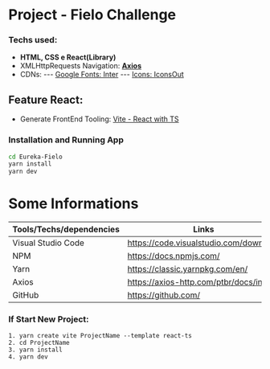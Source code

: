 # Project - Fielo Challenge
### Techs used:  
- **HTML, CSS e React(Library)**
- XMLHttpRequests Navigation: [**Axios**](https://axios-http.com/ptbr/docs/intro)
- CDNs:
--- [Google Fonts: Inter](https://fonts.googleapis.com/css2?family=Inter:wght@100;200;300;400;500;700&display=swap)
--- [Icons: IconsOut ](https://iconscout.com/unicons/explore/line)
## Feature React:
 - Generate FrontEnd Tooling: [Vite - React with TS](https://vitejs.dev)
 
### Installation and Running App

```sh
cd Eureka-Fielo
yarn install
yarn dev
```

# Some Informations

| Tools/Techs/dependencies | Links |
| ------ | ------ |
| Visual Studio Code | https://code.visualstudio.com/download
| NPM | https://docs.npmjs.com/
| Yarn | https://classic.yarnpkg.com/en/
| Axios | https://axios-http.com/ptbr/docs/intro
| GitHub | https://github.com/ |


### If Start New Project:

```
1. yarn create vite ProjectName --template react-ts
2. cd ProjectName
3. yarn install
4. yarn dev
```
